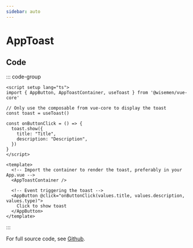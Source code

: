 ```yaml
---
sidebar: auto
---
```



# AppToast

<!-- @include: ./app-toast-meta.md -->

## Code

::: code-group
```vue [Usage]
<script setup lang="ts">
import { AppButton, AppToastContainer, useToast } from '@wisemen/vue-core'

// Only use the composable from vue-core to display the toast
const toast = useToast()

const onButtonClick = () => {
  toast.show({
    title: "Title",
    description: "Description",
  })
}
</script>
  
<template>
  <!-- Import the container to render the toast, preferably in your App.vue -->
  <AppToastContainer />

  <!-- Event triggering the toast -->
  <AppButton @click="onButtonClick(values.title, values.description, values.type)">
    Click to show toast
  </AppButton>
</template>

```
:::

For full source code, see [Github](https://github.com/wisemen-digital/vue-core/blob/main/packages/components/src/components/text/AppText.vue).